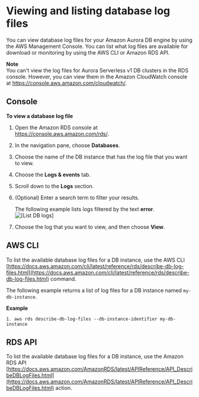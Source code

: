 # Viewing and listing database log files<a name="USER_LogAccess.Procedural.Viewing"></a>

You can view database log files for your Amazon Aurora DB engine by using the AWS Management Console\. You can list what log files are available for download or monitoring by using the AWS CLI or Amazon RDS API\. 

**Note**  
You can't view the log files for Aurora Serverless v1 DB clusters in the RDS console\. However, you can view them in the Amazon CloudWatch console at [https://console\.aws\.amazon\.com/cloudwatch/](https://console.aws.amazon.com/cloudwatch/)\.

## Console<a name="USER_LogAccess.CON"></a>

**To view a database log file**

1. Open the Amazon RDS console at [https://console\.aws\.amazon\.com/rds/](https://console.aws.amazon.com/rds/)\.

1. In the navigation pane, choose **Databases**\.

1. Choose the name of the DB instance that has the log file that you want to view\.

1. Choose the **Logs & events** tab\.

1. Scroll down to the **Logs** section\.

1. \(Optional\) Enter a search term to filter your results\.

   The following example lists logs filtered by the text **error**\.  
![\[List DB logs\]](http://docs.aws.amazon.com/AmazonRDS/latest/AuroraUserGuide/images/ListEventsAMS.png)

1. Choose the log that you want to view, and then choose **View**\.

## AWS CLI<a name="USER_LogAccess.CLI"></a>

To list the available database log files for a DB instance, use the AWS CLI [https://docs.aws.amazon.com/cli/latest/reference/rds/describe-db-log-files.html](https://docs.aws.amazon.com/cli/latest/reference/rds/describe-db-log-files.html) command\.

The following example returns a list of log files for a DB instance named `my-db-instance`\.

**Example**  

```
1. aws rds describe-db-log-files --db-instance-identifier my-db-instance
```

## RDS API<a name="USER_LogAccess.API"></a>

To list the available database log files for a DB instance, use the Amazon RDS API [https://docs.aws.amazon.com/AmazonRDS/latest/APIReference/API_DescribeDBLogFiles.html](https://docs.aws.amazon.com/AmazonRDS/latest/APIReference/API_DescribeDBLogFiles.html) action\.